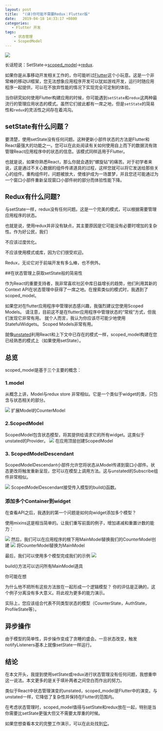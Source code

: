 ```yaml
---
layout: post
title:  "(译)你可能不需要Redux：Flutter版"
date:   2019-04-18 14:33:17 +0800
categories: 
   - Flutter 开发
tags:
    - 状态管理
    - ScopedModel
---
```


![](https://cdn-images-1.medium.com/max/800/1*D1hjP93cVtw5v2x-4rpztw.png)

长话短说：SetState->[scoped_model](https://pub.dartlang.org/packages/scoped_model)->[redux](https://pub.dartlang.org/packages/redux).

如果你是从事移动开发相关工作的，你可能听过[Flutter](https://flutter.io/)这个小玩意。这是一个非常棒的移动UI框架，您无法想象应用程序开发可以犹如游戏开发，运行时随应用程序一起提供，可以在不放弃性能的情况下实现完全可定制的体验。

<!--more-->

当你研究如何使用Flutter构建应用的时候，你可能遇到`setState`和`redux`这两种最流行的管理应用状态的模式。虽然它们彼此都有一席之地，但是`setState`的简易性和`redux`的灵活性之间存在着鸿沟。

## setState有什么问题？

要清楚，使用setState没有任何问题。这种更新小部件状态的方法是Flutter和React最强大的功能之一。您可以在此处阅读有关如何使用自上而下的数据流有效管理React应用程序中的状态的信息。该模式同样适用于Flutter。

也就是说，如果你熟悉React，那么你就会遇到“螺旋钻”的痛苦。对于初学者来说，这是通过不关心数据的组件传递道具的过程，这样您就可以将它发送给那些关心的组件。重构组件时，问题被放大，使维护成为一场噩梦，并且您还可能通过为一个窗口小部件重新呈现窗口小部件树的部分而体验性能下降。

## Redux有什么问题?

与setState一样，redux没有任何问题。这是一个完美的模式，可以根据需要管理应用程序的状态。

也就是说，使用redux并非没有缺点，其主要原因是它可能没有必要时增加的复杂性。作为好公民，我们

不应该过度优化。


不应该使用模式或库，因为它们很受欢迎。

Redux，无论它对于前端开发有多么棒，也不例外。

##在状态管理上获取setState般的简易性

作为React的重要支持者，我非常喜欢社区中库日益增长的趋势，他们利用其新的Context API在状态管理中获得了一席之地。在搜索类似的模式时，我遇到了scoped_model。

如果您对在flutter应用程序中管理状态感兴趣，我强烈建议您使用Scoped Models。
请注意，目前这不是在flutter应用程序中管理状态的“常规”方式，但我们发现它非常有用。
就个人而言，我认为你应该尽可能少地使用StatefulWidgets。 Scoped Models非常有用。

就像[unstated](https://github.com/jamiebuilds/unstated)利用React和上下文中已存在的模式一样，scoped_model构建在您已经熟悉的模式上（如果使用setState）。


## 总览

scoped_model是基于三个主要的概念：

### 1.model

从概念上讲，Model与redux store 非常相似。它是一个类似于widget的类，只包含与状态相关的部分。

![](https://cdn-images-1.medium.com/max/800/1*R1Dw1D5iEf_XB1cILeQG6A.png)
扩展Model的CounterModel

### 2.ScopedModel

ScopedModel包含状态模型，将其提供给请求它的所有widget。这类似于unstated的Provider。
![](https://cdn-images-1.medium.com/max/800/1*TKhNRYBHTSE1VDJtqi0Hmw.png)
在应用顶层创建ScopedModel

### 3. ScopedModelDescendant

ScopedModelDescendant小部件允许您将状态从Model传递到窗口小部件。状态更改将触发重新呈现，您可以在模型上调用方法。这与unstated的Subscribe组件非常相似。

![](https://cdn-images-1.medium.com/max/800/1*gDBbNOWQ4-crhkySIFETxw.png)
ScopedModelDescendant接受传入模型的build()函数。

### 添加多个Container到widget

在查看API之后，我遇到的第一个问题是如何向widget添加多个模型？

使用mixins这是相当简单的。让我们重写前面的例子，增加递减和重置计数的能力：

![](https://cdn-images-1.medium.com/max/800/1*LZAdc8a3pl1wyL80-hyGrg.png)
然后，我们可以在应用程序的根下用MainModel替换我们的CounterModel创建
![](https://cdn-images-1.medium.com/max/800/1*oymne0NLUoZk8VFIPsBVsQ.png)
将CounterModel替换为MainModel

最后，我们可以使用多个模型完成我们的示例
![](https://cdn-images-1.medium.com/max/800/1*5B58dyaB_6jwDd19v_nsoQ.png)

build()方法可以访问所有MainModel道具


你可能在想

为什么他不把所有这些方法放在一起形成一个逻辑模型？
你的评估是正确的，这个例子分离没有多大意义。将此视为更多的能力演示。

实际上，您应该组合代表不同类型状态的模型（CounterState，AuthState，ProfileState等）。

## 异步操作


由于模型的简单性，异步操作变成了贪睡的盛会。一旦状态改变，触发notifyListeners基本上就像setState一样运行。

## 结论

在本文开头，我提到使用setState或redux进行状态管理没有任何问题，我想重申这一说法。本文更多的是关于填补两者之间空白而作出的努力。

类似于React中状态管理演变的unstated，scoped_model是Flutter中的演变。与unstated一样，它降低了复杂性并保持在Flutter的范围内。

在考虑状态管理时，scoped_model值得与setState和redux放在一起，特别是当你需要比setState更强大但又不需要太厚重的时候。

如果您想查看本文的完整工作演示，可以在此处找到[它](https://github.com/chimon2000/hello_scoped_model)。
